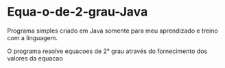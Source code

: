 # Equa-o-de-2-grau-Java

Programa simples criado em Java somente para meu aprendizado e treino com a linguagem.

O programa resolve equacoes de 2° grau através do fornecimento dos valores da equacao
